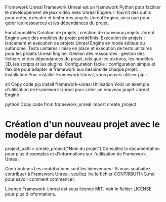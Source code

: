 Framework Unreal
Framework Unreal est un framework Python pour faciliter le développement de jeux vidéo avec Unreal Engine. Il fournit des outils pour créer, exécuter et tester des projets Unreal Engine, ainsi que pour gérer les ressources et les dépendances du projet.

Fonctionnalités
Création de projets : création de nouveaux projets Unreal Engine avec des modèles de projet prédéfinis.
Exécution de projets : lancement et exécution de projets Unreal Engine en mode éditeur ou autonome.
Tests unitaires : mise en place et exécution de tests unitaires pour les projets Unreal Engine.
Gestion des ressources : gestion des fichiers et des dépendances du projet, tels que les textures, les modèles 3D, les scripts et les plugins.
Configuration facile : configuration simple et flexible pour adapter le framework aux besoins de chaque projet.
Installation
Pour installer Framework Unreal, vous pouvez utiliser pip :

sh
Copy code
pip install framework-unreal
Utilisation
Voici un exemple d'utilisation de Framework Unreal pour créer un nouveau projet Unreal Engine :

python
Copy code
from framework_unreal import create_project

# Création d'un nouveau projet avec le modèle par défaut
project_path = create_project("Nom du projet")
Consultez la documentation pour plus d'exemples et d'informations sur l'utilisation de Framework Unreal.

Contributions
Les contributions sont les bienvenues ! Si vous souhaitez contribuer à Framework Unreal, veuillez lire le fichier CONTRIBUTING.md pour savoir comment commencer.

Licence
Framework Unreal est sous licence MIT. Voir le fichier LICENSE pour plus d'informations.